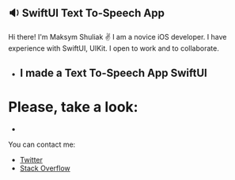 ## :sound: SwiftUI Text To-Speech App

Hi there! I'm Maksym Shuliak ✌️
I am a novice iOS developer.
I have experience with SwiftUI, UIKit. I open to work and to collaborate.

* ## I made a Text To-Speech App SwiftUI

# Please, take a look: 

- 

You can contact me: 
* [Twitter](https://twitter.com/MaxSh69264556)
* [Stack Overflow](https://stackoverflow.com/users/19256991/max-sh)
